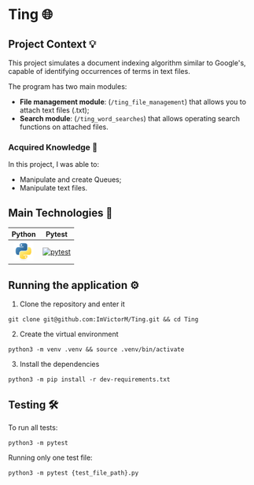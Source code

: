 # Ting 🌐

## Project Context 💡
This project simulates a document indexing algorithm similar to Google's, capable of identifying occurrences of terms in text files.

The  program has two main modules:
- <strong>File management module</strong>: (`/ting_file_management`) that allows you to attach text files (.txt);
- <strong>Search module</strong>: (`/ting_word_searches`) that allows operating search functions on attached files.

### Acquired Knowledge :book:
In this project, I was able to:
- Manipulate and create Queues;
- Manipulate text files.

## Main Technologies 🧰
<table>
    <thead>
        <tr>
            <th>Python</th>
            <th>Pytest</th>
        </tr>
    </thead>
    <tbody>
        <tr>
            <td align="center">
               <a href="https://www.python.org" target="_blank" rel="noreferrer"> 
                   <img 
                       src="https://raw.githubusercontent.com/devicons/devicon/master/icons/python/python-original.svg" 
                       alt="python" 
                       width="40" 
                       height="40"
                    /> 
                </a>
            </td>
            <td align="center">
                <a href="https://docs.pytest.org/en/7.3.x/" target="_blank" rel="noreferrer"> 
                   <img 
                       src="https://upload.wikimedia.org/wikipedia/commons/thumb/b/ba/Pytest_logo.svg/200px-Pytest_logo.svg.png" 
                       alt="pytest" 
                       width="40" 
                       height="40"
                    /> 
                </a>
            </td>
        </tr>
    </tbody>
</table>

## Running the application ⚙️

1. Clone the repository and enter it
```
git clone git@github.com:ImVictorM/Ting.git && cd Ting
```
2. Create the virtual environment
```
python3 -m venv .venv && source .venv/bin/activate
```
3. Install the dependencies
```
python3 -m pip install -r dev-requirements.txt
```

## Testing 🛠️
To run all tests:
```
python3 -m pytest
```
Running only one test file:
```
python3 -m pytest {test_file_path}.py
```
